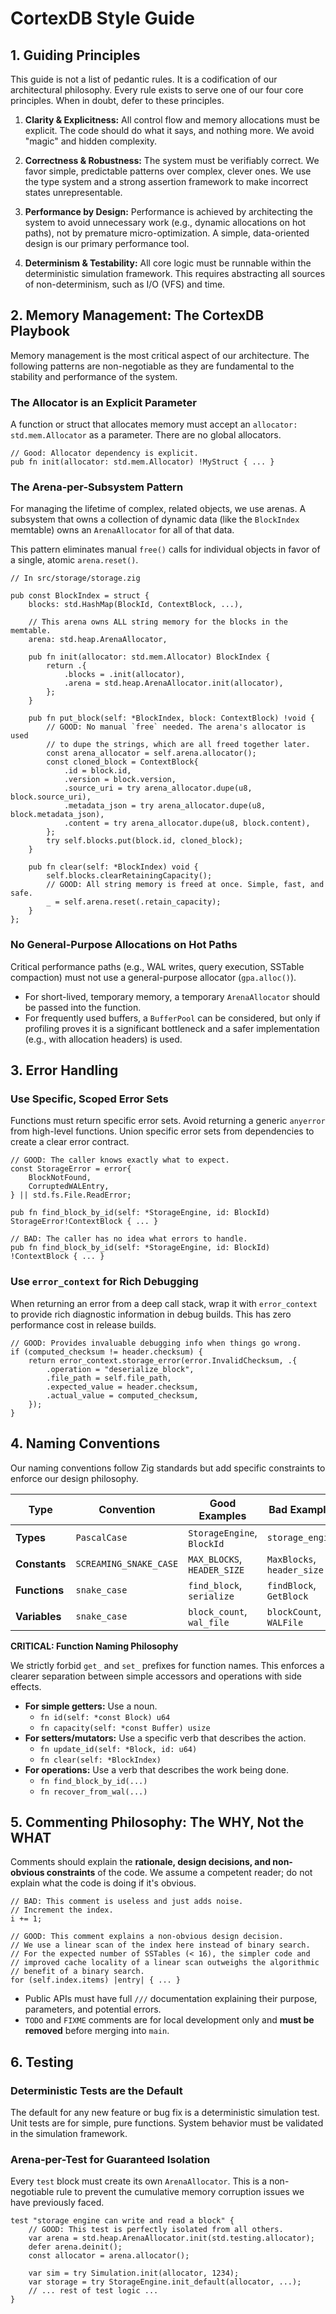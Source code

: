 # CortexDB Style Guide

## 1. Guiding Principles

This guide is not a list of pedantic rules. It is a codification of our architectural philosophy. Every rule exists to serve one of our four core principles. When in doubt, defer to these principles.

1.  **Clarity & Explicitness:** All control flow and memory allocations must be explicit. The code should do what it says, and nothing more. We avoid "magic" and hidden complexity.

2.  **Correctness & Robustness:** The system must be verifiably correct. We favor simple, predictable patterns over complex, clever ones. We use the type system and a strong assertion framework to make incorrect states unrepresentable.

3.  **Performance by Design:** Performance is achieved by architecting the system to avoid unnecessary work (e.g., dynamic allocations on hot paths), not by premature micro-optimization. A simple, data-oriented design is our primary performance tool.
4.  **Determinism & Testability:** All core logic must be runnable within the deterministic simulation framework. This requires abstracting all sources of non-determinism, such as I/O (VFS) and time.

## 2. Memory Management: The CortexDB Playbook

Memory management is the most critical aspect of our architecture. The following patterns are non-negotiable as they are fundamental to the stability and performance of the system.

### The Allocator is an Explicit Parameter

A function or struct that allocates memory must accept an `allocator: std.mem.Allocator` as a parameter. There are no global allocators.

```zig
// Good: Allocator dependency is explicit.
pub fn init(allocator: std.mem.Allocator) !MyStruct { ... }
```

### The Arena-per-Subsystem Pattern

For managing the lifetime of complex, related objects, we use arenas. A subsystem that owns a collection of dynamic data (like the `BlockIndex` memtable) owns an `ArenaAllocator` for all of that data.

This pattern eliminates manual `free()` calls for individual objects in favor of a single, atomic `arena.reset()`.

```zig
// In src/storage/storage.zig

pub const BlockIndex = struct {
    blocks: std.HashMap(BlockId, ContextBlock, ...),

    // This arena owns ALL string memory for the blocks in the memtable.
    arena: std.heap.ArenaAllocator,

    pub fn init(allocator: std.mem.Allocator) BlockIndex {
        return .{
            .blocks = .init(allocator),
            .arena = std.heap.ArenaAllocator.init(allocator),
        };
    }

    pub fn put_block(self: *BlockIndex, block: ContextBlock) !void {
        // GOOD: No manual `free` needed. The arena's allocator is used
        // to dupe the strings, which are all freed together later.
        const arena_allocator = self.arena.allocator();
        const cloned_block = ContextBlock{
            .id = block.id,
            .version = block.version,
            .source_uri = try arena_allocator.dupe(u8, block.source_uri),
            .metadata_json = try arena_allocator.dupe(u8, block.metadata_json),
            .content = try arena_allocator.dupe(u8, block.content),
        };
        try self.blocks.put(block.id, cloned_block);
    }

    pub fn clear(self: *BlockIndex) void {
        self.blocks.clearRetainingCapacity();
        // GOOD: All string memory is freed at once. Simple, fast, and safe.
        _ = self.arena.reset(.retain_capacity);
    }
};
```

### No General-Purpose Allocations on Hot Paths

Critical performance paths (e.g., WAL writes, query execution, SSTable compaction) must not use a general-purpose allocator (`gpa.alloc()`).

- For short-lived, temporary memory, a temporary `ArenaAllocator` should be passed into the function.
- For frequently used buffers, a `BufferPool` can be considered, but only if profiling proves it is a significant bottleneck and a safer implementation (e.g., with allocation headers) is used.

## 3. Error Handling

### Use Specific, Scoped Error Sets

Functions must return specific error sets. Avoid returning a generic `anyerror` from high-level functions. Union specific error sets from dependencies to create a clear error contract.

```zig
// GOOD: The caller knows exactly what to expect.
const StorageError = error{
    BlockNotFound,
    CorruptedWALEntry,
} || std.fs.File.ReadError;

pub fn find_block_by_id(self: *StorageEngine, id: BlockId) StorageError!ContextBlock { ... }

// BAD: The caller has no idea what errors to handle.
pub fn find_block_by_id(self: *StorageEngine, id: BlockId) !ContextBlock { ... }
```

### Use `error_context` for Rich Debugging

When returning an error from a deep call stack, wrap it with `error_context` to provide rich diagnostic information in debug builds. This has zero performance cost in release builds.

```zig
// GOOD: Provides invaluable debugging info when things go wrong.
if (computed_checksum != header.checksum) {
    return error_context.storage_error(error.InvalidChecksum, .{
        .operation = "deserialize_block",
        .file_path = self.file_path,
        .expected_value = header.checksum,
        .actual_value = computed_checksum,
    });
}
```

## 4. Naming Conventions

Our naming conventions follow Zig standards but add specific constraints to enforce our design philosophy.

| Type          | Convention             | Good Examples               | Bad Examples               |
| ------------- | ---------------------- | --------------------------- | -------------------------- |
| **Types**     | `PascalCase`           | `StorageEngine`, `BlockId`  | `storage_engine`           |
| **Constants** | `SCREAMING_SNAKE_CASE` | `MAX_BLOCKS`, `HEADER_SIZE` | `MaxBlocks`, `header_size` |
| **Functions** | `snake_case`           | `find_block`, `serialize`   | `findBlock`, `GetBlock`    |
| **Variables** | `snake_case`           | `block_count`, `wal_file`   | `blockCount`, `WALFile`    |

**CRITICAL: Function Naming Philosophy**

We strictly forbid `get_` and `set_` prefixes for function names. This enforces a clearer separation between simple accessors and operations with side effects.

- **For simple getters:** Use a noun.
  - `fn id(self: *const Block) u64`
  - `fn capacity(self: *const Buffer) usize`
- **For setters/mutators:** Use a specific verb that describes the action.
  - `fn update_id(self: *Block, id: u64)`
  - `fn clear(self: *BlockIndex)`
- **For operations:** Use a verb that describes the work being done.
  - `fn find_block_by_id(...)`
  - `fn recover_from_wal(...)`

## 5. Commenting Philosophy: The WHY, Not the WHAT

Comments should explain the **rationale, design decisions, and non-obvious constraints** of the code. We assume a competent reader; do not explain what the code is doing if it's obvious.

```zig
// BAD: This comment is useless and just adds noise.
// Increment the index.
i += 1;

// GOOD: This comment explains a non-obvious design decision.
// We use a linear scan of the index here instead of binary search.
// For the expected number of SSTables (< 16), the simpler code and
// improved cache locality of a linear scan outweighs the algorithmic
// benefit of a binary search.
for (self.index.items) |entry| { ... }
```

- Public APIs must have full `///` documentation explaining their purpose, parameters, and potential errors.
- `TODO` and `FIXME` comments are for local development only and **must be removed** before merging into `main`.

## 6. Testing

### Deterministic Tests are the Default

The default for any new feature or bug fix is a deterministic simulation test. Unit tests are for simple, pure functions. System behavior must be validated in the simulation framework.

### Arena-per-Test for Guaranteed Isolation

Every `test` block must create its own `ArenaAllocator`. This is a non-negotiable rule to prevent the cumulative memory corruption issues we have previously faced.

```zig
test "storage engine can write and read a block" {
    // GOOD: This test is perfectly isolated from all others.
    var arena = std.heap.ArenaAllocator.init(std.testing.allocator);
    defer arena.deinit();
    const allocator = arena.allocator();

    var sim = try Simulation.init(allocator, 1234);
    var storage = try StorageEngine.init_default(allocator, ...);
    // ... rest of test logic ...
}
```
